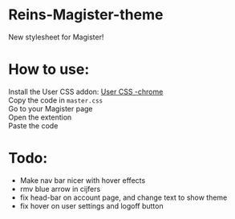 # Reins-Magister-theme
New stylesheet for Magister!

# How to use:
Install the User CSS addon: [User CSS -chrome](https://chrome.google.com/webstore/detail/user-css/okpjlejfhacmgjkmknjhadmkdbcldfcb)<br />
Copy the code in `master.css`<br />
Go to your Magister page <br />
Open the extention <br />
Paste the code<br />

# Todo:
* Make nav bar nicer with hover effects
* rmv blue arrow in cijfers
* fix head-bar on account page, and change text to show theme
* fix hover on user settings and logoff button
